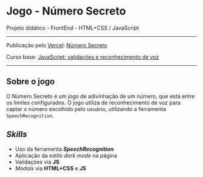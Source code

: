 # Jogo - Número Secreto

Projeto didático - FrontEnd - HTML+CSS / JavaScript

***

Publicação pelo [Vercel](https://vercel.com/): [Número Secreto](https://jogo-numero-secreto-bay-two.vercel.app/)

Curso base: [JavaScript: validações e reconhecimento de voz](https://cursos.alura.com.br/course/javascript-validacoes-reconhecimento-voz)

***

## Sobre o jogo
O Número Secreto é um jogo de adivinhação de um número, que está entre os limites configurados. O jogo utiliza de reconhecimento de voz para captar o número escolhido pelo usuário, utilizando a ferramenta `SpeechRecognition`.

## _Skills_
- Uso da ferramenta **_SpeechRecognition_**
- Aplicação da estilo _dark mode_ na página
- Validações via **JS**
- _Modals_ via **HTML+CSS** e **JS**